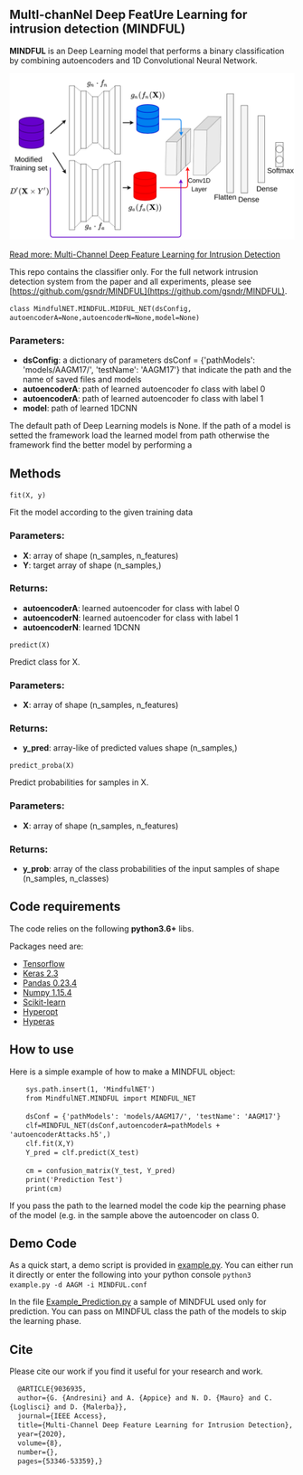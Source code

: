 ## MultI-chanNel Deep FeatUre Learning for intrusion detection (MINDFUL)

**MINDFUL** is an Deep Learning model that performs a binary classification by combining autoencoders and 1D Convolutional Neural Network. 

![MINDFUL](https://raw.githubusercontent.com/gsndr/MINDFUL_NET/master/MINDFUL.png)

[Read more: Multi-Channel Deep Feature Learning for Intrusion Detection](https://ieeexplore.ieee.org/document/9036935) 

This repo contains the classifier only. For the full network intrusion detection system from the paper and all experiments, please see [https://github.com/gsndr/MINDFUL](https://github.com/gsndr/MINDFUL).


```
class MindfulNET.MINDFUL.MIDFUL_NET(dsConfig, autoencoderA=None,autoencoderN=None,model=None)
```
### Parameters:
* **dsConfig**: a dictionary of parameters dsConf = {'pathModels': 'models/AAGM17/', 'testName': 'AAGM17'} that indicate the path and the name of saved files and models
* **autoencoderA**: path of learned autoencoder fo class with label 0
* **autoencoderA**: path of learned autoencoder fo class with label 1
* **model**: path of learned 1DCNN


The default path of Deep Learning models is None. If the path of a model is setted the framework load the learned model from path otherwise the framework find the better model by performing a

## Methods
```
fit(X, y)
```
Fit the model according to the given training data

### Parameters:
* **X**: array of shape (n_samples, n_features)
* **Y**:  target array of shape (n_samples,) 

### Returns:
 * **autoencoderA**: learned autoencoder for class with label 0
 * **autoencoderN**: learned autoencoder for class with label 1
 * **autoencoderN**: learned 1DCNN
 


```
predict(X)
```
Predict class for X.

### Parameters:
* **X**: array of shape (n_samples, n_features)

### Returns:
 * **y_pred**: array-like of predicted values shape (n_samples,)

```
predict_proba(X)
```
Predict probabilities for samples in X.

### Parameters:
* **X**: array of shape (n_samples, n_features)

### Returns:
 * **y_prob**: array of the class probabilities of the input samples of  shape (n_samples, n_classes) 


## Code requirements

The code relies on the following **python3.6+** libs.

Packages need are:
* [Tensorflow](https://www.tensorflow.org/) 
* [Keras 2.3](https://github.com/keras-team/keras) 
* [Pandas 0.23.4](https://pandas.pydata.org/)
* [Numpy 1.15.4](https://www.numpy.org/)
* [Scikit-learn](https://scikit-learn.org/stable/)
* [Hyperopt](http://hyperopt.github.io/hyperopt/)
* [Hyperas](https://github.com/maxpumperla/hyperas)


## How to use
Here is a simple example of how to make a MINDFUL object:
```
    sys.path.insert(1, 'MindfulNET')
    from MindfulNET.MINDFUL import MINDFUL_NET
    
    dsConf = {'pathModels': 'models/AAGM17/', 'testName': 'AAGM17'}
    clf=MINDFUL_NET(dsConf,autoencoderA=pathModels + 'autoencoderAttacks.h5',)
    clf.fit(X,Y)
    Y_pred = clf.predict(X_test)

    cm = confusion_matrix(Y_test, Y_pred)
    print('Prediction Test')
    print(cm)
 ```
If you pass the path to the learned model the code kip the pearning phase of the model (e.g. in the sample above the autoencoder on class 0.

## Demo Code
As a quick start, a demo script is provided in [example.py](https://github.com/gsndr/MINDFUL_NET/blob/master/example.py). You can either run it directly or enter the following into your python console
``` python3 example.py -d AAGM -i MINDFUL.conf ```

In the file [Example_Prediction.py](https://github.com/gsndr/MINDFUL_NET/blob/master/Example_prediction.py) a sample of MINDFUL used only for prediction. You can pass on MINDFUL class the path of the models to skip the learning phase. 


## Cite
Please cite our work if you find it useful for your research and work.
```
  @ARTICLE{9036935, 
  author={G. {Andresini} and A. {Appice} and N. D. {Mauro} and C. {Loglisci} and D. {Malerba}}, 
  journal={IEEE Access}, 
  title={Multi-Channel Deep Feature Learning for Intrusion Detection}, 
  year={2020}, 
  volume={8}, 
  number={}, 
  pages={53346-53359},}
```
